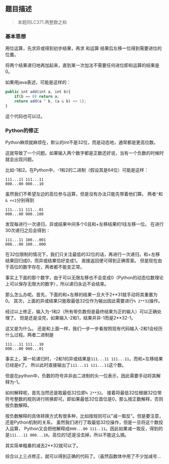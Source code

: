 ## 题目描述
>本题同LC371.两整数之和


### 基本思想
用位运算，先求异或得到初步结果，再求 和运算 结果后左移一位得到需要进位的位置。

将两个结果递归地再加起来，直到某一次加法不需要任何进位即和运算的结果是0。

如果用java表述，可能是这样的：
```javascript
public int add(int a, int b){
    if(b == 0) return a;
    return add(a ^ b, (a & b) << 1);
}
```

这个代码也可以过。

### Python的修正
Python麻烦就麻烦在，默认的int不是32位，而是动态地，通常都是更高位数。

这就导致了一个问题。如果输入两个数字都是正数还好说，当有一个负数的时候时就会出现问题。

比如-1和2。在Python中，-1和2的二进制（假设其是64位）可能是这样：
```text
111...11 111...11
000...00 000...10
```
虽然我们不希望左边的高位参与运算，但是没有办法只能先带着他们算。
两者`^`和`& <<1`分别得到
```text
111...11 111...01
000...00 000..100
```
发现每进行一次递归，异或结果中间多个0且和+左移结果的1往左移一位。
在进行30次递归之后会得到：
```text
111...11 100...001
000...00 100...000
```
在32位限制的情况下，我们只关注最低的32位的话，再进行一次递归，和+左移结果回归成0，而异或结果恰好变成1。
直接返回便可得到正确答案。
但是现在由于高位的数字存在，两者都不能变正常。

事实上下面的那个数字，由于可以无限左移也不会变成0（Python的动态位数理论上可以保存无限大的数字），所以递归永远不会结束。

那么怎么办呢。首先，下面的和+左移的结果一旦大于2**31就手动将其重置为0。
其次，上面的异或结果只能取最低32位作为输出因此需要进行`% 2**32`操作。

经过以上修正，输入为-1和2（所有带负数但是最终结果为正的输入）可以正确处理了。
但是还是没完，如果输入-2和1，结果并非-1而是2**32-1。

这又是为什么。
还是和上面一样，我们一步一步看按照现有代码输入-2和1会经历什么过程。两者二进制是
```text
111...11 111...10
000...00 000...01
```
事实上，第一轮递归时，-2和1的异或结果是`111...11 111...11`，而和+左移结果已经是`0`了。
所以此时直接输出了`111...11 111...11`这个数。

但是在python中，负数的符号并非由二进制的头一位表示，因此需要手动将其解释为-1。

如何解释呢，首先当然还是取最低32位即`% 2**32`。
接着将最低32位根据32位带符号整数的规则进行转换即可。即如果最低32位首位是0，那么按正数解释，否则按负数解释。

按负数解释的具体转换方式有很多种，比如按规则可以"减一取反"。但是要注意，还是Python机制的关系，
虽然我们进行了取最低32位操作，但是一旦将这个数投入运算，
Python又会把他解释成`000...00 111..11`。因此如果减一取反，得到的是`111...11 000...10`。高位的1还是没去掉，所以不能这么搞。

其实简单粗暴的减去2**32就可以了。

综合以上三点修正，就可以得到正确的代码了。（虽然函数体中用了不少加减号…
